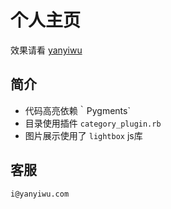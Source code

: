 # 个人主页

效果请看 [yanyiwu]

## 简介

+ 代码高亮依赖｀Pygments` 
+ 目录使用插件 `category_plugin.rb` 
+ 图片展示使用了 `lightbox` js库

## 客服

`i@yanyiwu.com`

[yanyiwu]:http://yanyiwu.com
